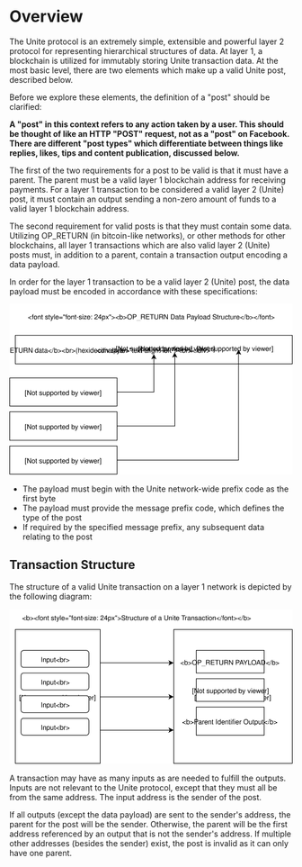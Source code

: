 # Overview

The Unite protocol is an extremely simple, extensible and powerful layer 2 protocol for representing hierarchical structures of data. At layer 1, a blockchain is utilized for immutably storing Unite transaction data. At the most basic level, there are two elements which make up a valid Unite post, described below.

Before we explore these elements, the definition of a "post" should be clarified:

**A "post" in this context refers to any action taken by a user. This should be thought of like an HTTP "POST" request, not as a "post" on Facebook. There are different "post types" which differentiate between things like replies, likes, tips and content publication, discussed below.**

The first of the two requirements for a post to be valid is that it must have a parent. The parent must be a valid layer 1 blockchain address for receiving payments. For a layer 1 transaction to be considered a valid layer 2 (Unite) post, it must contain an output sending a non-zero amount of funds to a valid layer 1 blockchain address.

The second requirement for valid posts is that they must contain some data. Utilizing OP_RETURN (in bitcoin-like networks), or other methods for other blockchains, all layer 1 transactions which are also valid layer 2 (Unite) posts must, in addition to a parent, contain a transaction output encoding a data payload.

In order for the layer 1 transaction to be a valid layer 2 (Unite) post, the data payload must be encoded in accordance with these specifications:

![](opreturn_data.svg)

- The payload must begin with the Unite network-wide prefix code as the first byte
- The payload must provide the message prefix code, which defines the type of the post
- If required by the specified message prefix, any subsequent data relating to the post

## Transaction Structure

The structure of a valid Unite transaction on a layer 1 network is depicted by the following diagram:

![](transaction_structure.svg)

A transaction may have as many inputs as are needed to fulfill the outputs. Inputs are not relevant to the Unite protocol, except that they must all be from the same address. The input address is the sender of the post.

If all outputs (except the data payload) are sent to the sender's address, the parent for the post will be the sender. Otherwise, the parent will be the first address referenced by an output that is not the sender's address. If multiple other addresses (besides the sender) exist, the post is invalid as it can only have one parent.
